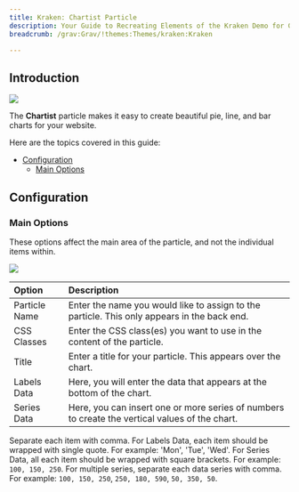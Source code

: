 ```yaml
---
title: Kraken: Chartist Particle
description: Your Guide to Recreating Elements of the Kraken Demo for Grav
breadcrumb: /grav:Grav/!themes:Themes/kraken:Kraken

---
```


## Introduction

![](assets/particle_chartist1.jpeg)

The **Chartist** particle makes it easy to create beautiful pie, line, and bar charts for your website.

Here are the topics covered in this guide:

* [Configuration](#configuration)
    - [Main Options](#main-options)

## Configuration

### Main Options 

These options affect the main area of the particle, and not the individual items within.

![](assets/particle_chartist2.jpeg)

| Option        | Description                                                                                    |
| :-----        | :-----                                                                                         |
| Particle Name | Enter the name you would like to assign to the particle. This only appears in the back end.    |
| CSS Classes   | Enter the CSS class(es) you want to use in the content of the particle.                        |
| Title         | Enter a title for your particle. This appears over the chart.                                  |
| Labels Data   | Here, you will enter the data that appears at the bottom of the chart.                         |
| Series Data   | Here, you can insert one or more series of numbers to create the vertical values of the chart. |

Separate each item with comma. For Labels Data, each item should be wrapped with single quote. For example: 'Mon', 'Tue', 'Wed'. For Series Data, all each item should be wrapped with square brackets. For example: `100, 150, 250`. For multiple series, separate each data series with comma. For example: `100, 150, 250`, `250, 180, 590`, `50, 350, 50`.

